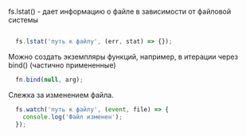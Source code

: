 fs.lstat() - дает информацию о файле в зависимости от файловой системы

```javascript

  fs.lstat('путь к файлу', (err, stat) => {});
```

Можно создать экземпляры функций, например, в итерации через bind() (частично примененные)

```javascript
  fn.bind(null, arg);
```

Слежка за изменением файла.

```javascript
  fs.watch('путь к файлу', (event, file) => {
    console.log('Файл изменен');
  });

```
